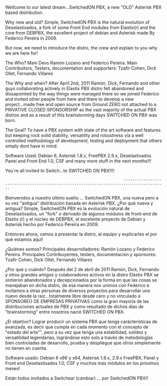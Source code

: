 Wellcome to our latest dream...SwitchedON PBX, a new "OLD" Asterisk PBX based distribution.

Why new and old? Simple, SwitchedON PBX is the natural evolution of Deselastixados, a fork of some Front End modules from Elastix(r) and the core from DEBPBX, the excellent project of debian and Asterisk made By Federico Pereira in 2009.

But now, we need to introduce the distro, the crew and explain to you why we are here for!

The Who? Main Devs Ramón Lozano and Federico Pereira.  Main Contribuitors, Testers, documentation and supporters: Tzafir Cohen, Dick Ollet, Fernando Villares

The Why and when? After April 2nd, 2011 Ramón, Dick, Fernando and other guys collaborating actively in Elastix PBX distro felt abandoned and dissapointed by the way things were managed there so we joined Federico and invited other people from here and there to develop a new project...made free and open source from Ground ZERO not attached to a PRIVATIVE CLOSED SPONSORSHIP as the vast majority of the actual PBX distros and as a result of this brainstorming days SWITCHED ON PBX was born.

The Goal? To have a PBX system with state of the art software and features but keeping rock solid stability, versatility and robustness via a well controlled methodology of development, testing and deployment that others simply dont have in mind.

Software Used: Debian 6, Asterisk 1.8.x, FreePBX 2.9.x, Deselastixados Panel and Front End 1.0, CSF  and many more stuff in the next months!!!

You´re all invited to Switch...to SWITCHED ON PBX!!!!

                                                         -----------------------------------------------------------------------------------------

 

Bienvenidos a nuestro último sueño ... SwitchedON PBX, una nueva pero a su vez  "antigua" distribución basada en Asterisk PBX.
¿Por qué nueva y antigua? Simple, SwitchedON PBX es la evolución natural de Deselastixados, un "fork" o derivado de algunos módulos de front-end de Elastix (r) y el núcleo de DEBPBX, el excelente proyecto de Debian y Asterisk hecho por Federico Pereira en 2009.

Entonces ahora, vamos a presentar la distro, al equipo y explicarles el por qué estamos aquí!

¿Quiénes somos? Principales desarrolladores: Ramón Lozano y Federico Pereira. Principales Contribuyentes, testers, documentación y sponsores: Tzafir Cohen, Dick Ollet, Fernando Villares

¿Por qué y cuándo? Después del 2 de abril de 2011 Ramón, Dick, Fernando y otros grandes amigos y colaboradores activos en la distro Elastix PBX se sintieron abandonados y decepcionados por la forma en que las cosas se manejaban en dicha distro, de esa manera nos unimos con Federico e invitamos a otras personas de diversos proyectos para desarrollar uno nuevo desde la raiz...totalmente libre desde cero  y no vinculado a SPONSOREO DE EMPRESAS PRIVATIVAS como la gran mayoría de las distribuciones actuales de PBX y como resultado de dichos días de "brainstorming" entre nosotros nació SWITCHED ON PBX.

¿El objetivo? Lograr producir un sistema PBX que tenga carácterísticas de avanzada, es decir que cumpla en cada momento con el concepto de "estado del arte"", pero a su vez que tenga una estabilidad, solidez y versatilidad legendarias, lográndose esto solo a través de metodologías bien controladas de desarrollo, prueba y despliegue que otros simplemente no tienen en cuenta.

Software usado: Debian 6 x86 y x64, Asterisk 1.8.x, 2.9.x FreePBX, Panel y Front end Deselastixados 1.0, CSF y muchos más módulos en los próximos meses!

Están todos invitados a Switchear (cambiar) ... por SwitchedON PBX!!
